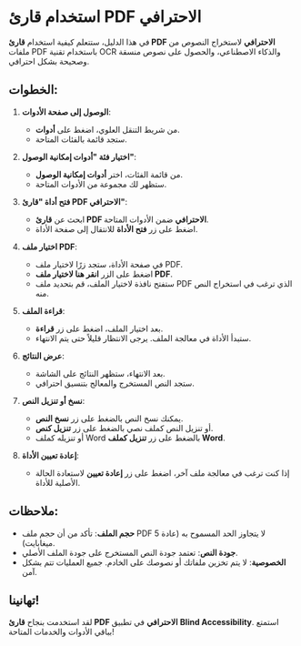 # استخدام قارئ PDF الاحترافي

في هذا الدليل، ستتعلم كيفية استخدام **قارئ PDF الاحترافي** لاستخراج النصوص من ملفات PDF باستخدام تقنية OCR والذكاء الاصطناعي، والحصول على نصوص منسقة وصحيحة بشكل احترافي.

## الخطوات:

1. **الوصول إلى صفحة الأدوات**:

   - من شريط التنقل العلوي، اضغط على **أدوات**.
   - ستجد قائمة بالفئات المتاحة.

2. **اختيار فئة "أدوات إمكانية الوصول"**:

   - من قائمة الفئات، اختر **أدوات إمكانية الوصول**.
   - ستظهر لك مجموعة من الأدوات المتاحة.

3. **فتح أداة "قارئ PDF الاحترافي"**:

   - ابحث عن **قارئ PDF الاحترافي** ضمن الأدوات المتاحة.
   - اضغط على زر **فتح الأداة** للانتقال إلى صفحة الأداة.

4. **اختيار ملف PDF**:

   - في صفحة الأداة، ستجد زرًا لاختيار ملف PDF.
   - اضغط على الزر **انقر هنا لاختيار ملف PDF**.
   - ستفتح نافذة لاختيار الملف، قم بتحديد ملف PDF الذي ترغب في استخراج النص منه.

5. **قراءة الملف**:

   - بعد اختيار الملف، اضغط على زر **قراءة**.
   - ستبدأ الأداة في معالجة الملف. يرجى الانتظار قليلاً حتى يتم الانتهاء.

6. **عرض النتائج**:

   - بعد الانتهاء، ستظهر النتائج على الشاشة.
   - ستجد النص المستخرج والمعالج بتنسيق احترافي.

7. **نسخ أو تنزيل النص**:

   - يمكنك نسخ النص بالضغط على زر **نسخ النص**.
   - أو تنزيل النص كملف نصي بالضغط على زر **تنزيل كنص**.
   - أو تنزيله كملف Word بالضغط على زر **تنزيل كملف Word**.

8. **إعادة تعيين الأداة**:

   - إذا كنت ترغب في معالجة ملف آخر، اضغط على زر **إعادة تعيين** لاستعادة الحالة الأصلية للأداة.

## ملاحظات:

- **حجم الملف**: تأكد من أن حجم ملف PDF لا يتجاوز الحد المسموح به (عادة 5 ميغابايت).
- **جودة النص**: تعتمد جودة النص المستخرج على جودة الملف الأصلي.
- **الخصوصية**: لا يتم تخزين ملفاتك أو نصوصك على الخادم. جميع العمليات تتم بشكل آمن.

## تهانينا!

لقد استخدمت بنجاح **قارئ PDF الاحترافي** في تطبيق **Blind Accessibility**. استمتع بباقي الأدوات والخدمات المتاحة!